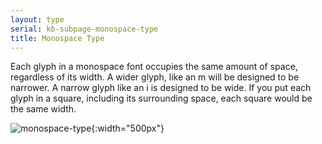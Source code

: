 ```yaml
---
layout: type
serial: kb-subpage-monospace-type
title: Monospace Type
---
```


Each glyph in a monospace font occupies the same amount of space, regardless of its width. A wider glyph, like an m will be designed to be narrower. A narrow glyph like an i is designed to be wide. If you put each glyph in a square, including its surrounding space, each square would be the same width.

![monospace-type]({{site.url}}/svg/type-trivia/monospace-type.svg "monospace-type"){:width="500px"}